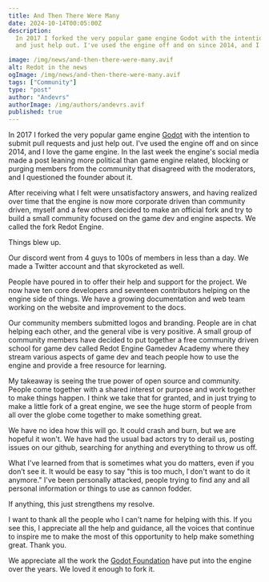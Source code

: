 ```yaml
---
title: And Then There Were Many
date: 2024-10-14T00:05:00Z
description:
  In 2017 I forked the very popular game engine Godot with the intention to submit pull requests
  and just help out. I've used the engine off and on since 2014, and I love the game engine.

image: /img/news/and-then-there-were-many.avif
alt: Redot in the news
ogImage: /img/news/and-then-there-were-many.avif
tags: ["Community"]
type: "post"
author: "Andevrs"
authorImage: /img/authors/andevrs.avif
published: true
---
```


In 2017 I forked the very popular game engine [Godot](https://godotengine.org/) with the
intention to submit pull requests and just help out. I've used the engine off and on since
2014, and I love the game engine. In the last week the engine's social media made a
post leaning more political than game engine related, blocking or purging members from
the community that disagreed with the moderators, and I questioned the founder about it.

After receiving what I felt were unsatisfactory answers, and having realized over time that the
engine is now more corporate driven than community driven, myself and a few others decided to make
an official fork and try to build a small community focused on the game dev and engine aspects.
We called the fork Redot Engine.

Things blew up.

Our discord went from 4 guys to 100s of members in less than a day. We made a Twitter account
and that skyrocketed as well.

People have poured in to offer their help and support for the project. We now have ten core
developers and seventeen contributors helping on the engine side of things. We have a growing
documentation and web team working on the website and improvement to the docs.

Our community members submitted logos and branding. People are in chat helping each other,
and the general vibe is very positive. A small group of community members have decided to put
together a free community driven school for game dev called Redot Engine Gamedev Academy where
they stream various aspects of game dev and teach people how to use the engine and provide
a free resource for learning.

My takeaway is seeing the true power of open source and community. People come together with
a shared interest or purpose and work together to make things happen. I think we take that
for granted, and in just trying to make a little fork of a great engine, we see the huge storm
of people from all over the globe come together to make something great.

We have no idea how this will go. It could crash and burn, but we are hopeful it won't. We
have had the usual bad actors try to derail us, posting issues on our github, searching for
anything and everything to throw us off.

What I've learned from that is sometimes what you do matters, even if you don’t see it. It
would be easy to say "this is too much, I don't want to do it anymore." I've been personally
attacked, people trying to find any and all personal information or things to use as cannon
fodder.

If anything, this just strengthens my resolve.

I want to thank all the people who I can't name for helping with this. If you see this, I
appreciate all the help and guidance, all the voices that continue to inspire me to make
the most of this opportunity to help make something great. Thank you.

We appreciate all the work the [Godot Foundation](https://godot.foundation/) have put into
the engine over the years. We loved it enough to fork it.
